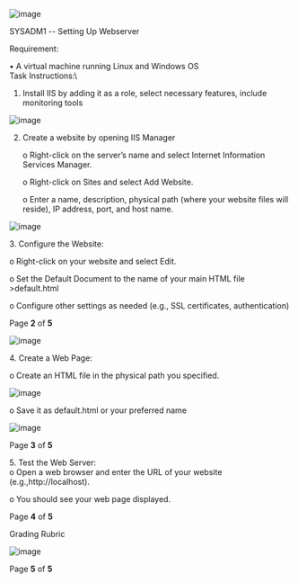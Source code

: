 ![image](https://github.com/user-attachments/assets/bb6e8c7a-9ad8-4109-b519-13c0ab7c79d8)


SYSADM1 -- Setting Up Webserver

Requirement:

• A virtual machine running Linux and Windows OS\
Task Instructions:\
1. Install IIS by adding it as a role, select necessary features, include monitoring tools

![image](https://github.com/user-attachments/assets/49f5f514-3f5c-488b-8419-1c2751647596)

2. Create a website by opening IIS Manager
   
    o Right-click on the server’s name and select Internet Information Services Manager.
   
    o Right-click on Sites and select Add Website.
   
    o Enter a name, description, physical path (where your website files will reside), IP address, port, and host name.

![image](https://github.com/user-attachments/assets/11d07b34-139e-4ffb-9dc3-60ec76918888)

3\. Configure the Website:

o Right-click on your website and select Edit.

 o Set the Default Document to the name of your main HTML file >default.html
    
o Configure other settings as needed (e.g., SSL certificates, authentication)
    
Page **2** of **5**

![image](https://github.com/user-attachments/assets/102ff676-40a4-42f9-9d13-102a074fc06c)

4\. Create a Web Page:

 o Create an HTML file in the physical path you specified.
 
![image](https://github.com/user-attachments/assets/7d7903df-1b27-435d-afd5-9dfd637e492e)

o Save it as default.html or your preferred name

![image](https://github.com/user-attachments/assets/49d47e65-b862-44cb-8c13-827bc396df4d)

Page **3** of **5**

5\. Test the Web Server:\
o Open a web browser and enter the URL of your website (e.g.,http://localhost). 

o You should see your web page displayed.

Page **4** of **5**

Grading Rubric

![image](https://github.com/user-attachments/assets/9555f2c9-fc93-43cc-996f-c34d9b20d179)


Page **5** of **5**

